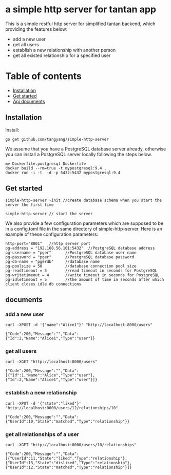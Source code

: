 # a simple http server for tantan app

This is a simple restful http server for simplified tantan backend, which providing the features below:

* add a new user 
* get all users
* establish a new relationship with another person
* get all existed relationship for a specified user


# Table of contents

* [Installation](#installation)
* [Get started](#getstarted)
* [Api documents](#documents)

## Installation

Install:

```
go get github.com/tangyang/simple-http-server
```
We assume that you have a PostgreSQL database server already, otherwise you can install a PostgreSQL server locally following the  steps below.

```
mv Dockerfile.postgresql Dockerfile
docker build --rm=true -t mypostgresql:9.4 .
docker run -i -t  -d -p 5432:5432 mypostgresql:9.4

``` 

## Get started

```
simple-http-server -init //create database schema when you start the server the first time

simple-http-server // start the server
```

We also provide a few configuration parameters which are supposed to be in a config.toml file in the same directory of simple-http-server. Here is an example of these configuration parameters: 

```
http-port="8001"   //http server port
pg-address = "192.168.56.101:5432"  //PostgreSQL database address
pg-username = "pger"      //PostgreSQL database user name
pg-password = "pger"      //PostgreSQL database password
pg-db-name = "pgerdb"     //database name
pg-poolsize = 50          //database connection pool size
pg-readtimeout = 3        //read timeout in seconds for PostgreSQL
pg-writetimeout = 4       //write timeout in seconds for PostgreSQL
pg-idletimeout = 5        //the amount of time in seconds after which client closes idle db connections

```
## documents

### add a new user 

```
curl -XPOST -d '{"name":"Alice1"}' "http://localhost:8000/users"
 
{"Code":200,"Message":"","Data":{"Id":2,"Name":"Alice1","Type":"user"}}

```

### get all users 

```
curl -XGET "http://localhost:8000/users"

{"Code":200,"Message":"","Data":[{"Id":1,"Name":"Alice","Type":"user"},{"Id":2,"Name":"Alice1","Type":"user"}]}

```

### establish a new relationship

```
curl -XPUT -d '{"state":"liked"}' "http://localhost:8000/users/12/relationships/10"

{"Code":200,"Message":"","Data":{"UserId":10,"State":"matched","Type":"relationship"}}
```

### get all relationships of a user
```
curl -XGET "http://localhost:8000/users/10/relationships"

{"Code":200,"Message":"","Data":[{"UserId":11,"State":"liked","Type":"relationship"},{"UserId":13,"State":"disliked","Type":"relationship"},{"UserId":12,"State":"matched","Type":"relationship"}]}

```